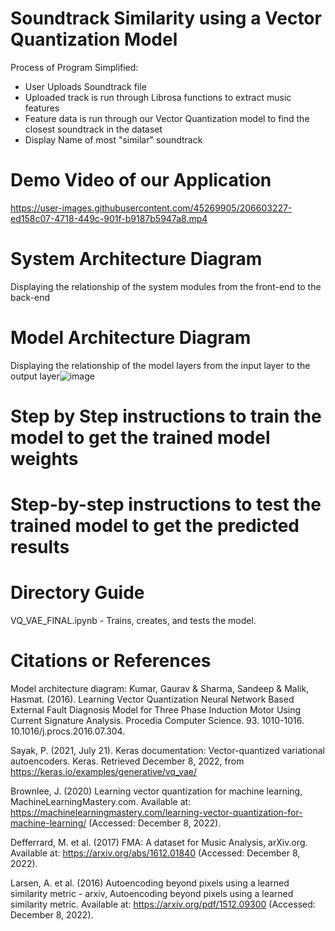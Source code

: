 
# Soundtrack Similarity using a Vector Quantization Model

Process of Program Simplified:
  - User Uploads Soundtrack file
  - Uploaded track is run through Librosa functions to extract music features
  - Feature data is run through our Vector Quantization model to find the closest soundtrack in the dataset
  - Display Name of most "similar" soundtrack

# Demo Video of our Application
https://user-images.githubusercontent.com/45269905/206603227-ed158c07-4718-449c-901f-b9187b5947a8.mp4

# System Architecture Diagram
  Displaying the relationship of the system modules from the front-end to the back-end
  
  
# Model Architecture Diagram
  Displaying the relationship of the model layers from the input layer to the output layer![image](https://user-images.githubusercontent.com/97644172/206308928-1f2f2084-8f80-4801-aae5-bd29debd005b.png)

  
  
  
# Step by Step instructions to train the model to get the trained model weights
  

# Step-by-step instructions to test the trained model to get the predicted results
  
# Directory Guide
VQ_VAE_FINAL.ipynb - Trains, creates, and tests the model.

# Citations or References
  Model architecture diagram: Kumar, Gaurav & Sharma, Sandeep & Malik, Hasmat. (2016). Learning Vector Quantization Neural Network Based External Fault Diagnosis Model for Three Phase Induction Motor Using Current Signature Analysis. Procedia Computer Science. 93. 1010-1016. 10.1016/j.procs.2016.07.304. 
  
 Sayak, P. (2021, July 21). Keras documentation: Vector-quantized variational autoencoders. Keras. Retrieved December 8, 2022, from https://keras.io/examples/generative/vq_vae/  
 
Brownlee, J. (2020) Learning vector quantization for machine learning, MachineLearningMastery.com. Available at: https://machinelearningmastery.com/learning-vector-quantization-for-machine-learning/ (Accessed: December 8, 2022). 


Defferrard, M. et al. (2017) FMA: A dataset for Music Analysis, arXiv.org. Available at: https://arxiv.org/abs/1612.01840 (Accessed: December 8, 2022). 


Larsen, A. et al. (2016) Autoencoding beyond pixels using a learned similarity metric - arxiv, Autoencoding beyond pixels using a learned similarity metric. Available at: https://arxiv.org/pdf/1512.09300 (Accessed: December 8, 2022). 

 








  


